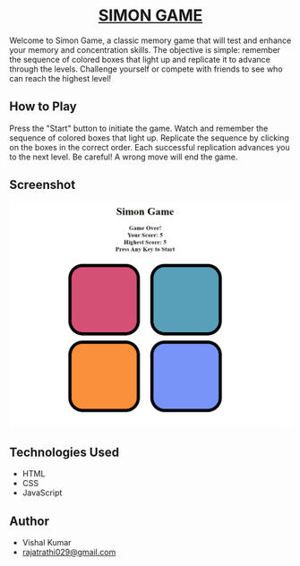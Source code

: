 <h1 align="center"><a href="https://simon-brain-game.netlify.app/">SIMON GAME</a></h1>
Welcome to Simon Game, a classic memory game that will test and enhance your memory and concentration skills. The objective is simple: remember the sequence of colored boxes that light up and replicate it to advance through the levels. Challenge yourself or compete with friends to see who can reach the highest level!

## How to Play
Press the "Start" button to initiate the game.
Watch and remember the sequence of colored boxes that light up.
Replicate the sequence by clicking on the boxes in the correct order.
Each successful replication advances you to the next level.
Be careful! A wrong move will end the game.

## Screenshot
<img src="simon.png" alt="Simon">

## Technologies Used
- HTML
- CSS
- JavaScript

## Author
- Vishal Kumar
- rajatrathi029@gmail.com
